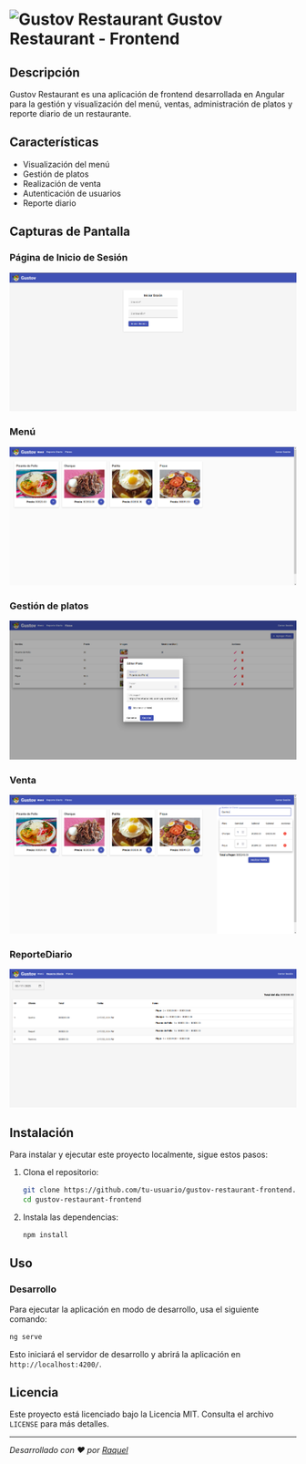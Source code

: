 # ![Gustov Restaurant](./src/favicon.ico) Gustov Restaurant - Frontend



## Descripción

Gustov Restaurant es una aplicación de frontend desarrollada en Angular para la gestión y visualización del menú, ventas, administración de platos y reporte diario de un restaurante.

## Características

- Visualización del menú
- Gestión de platos
- Realización de venta
- Autenticación de usuarios
- Reporte diario

## Capturas de Pantalla

### Página de Inicio de Sesión

![Home Page](./src/assets/demo/login.png)

### Menú

![Menu](./src/assets/demo/menu.png)

### Gestión de platos

![Dish](./src/assets/demo/dish.png)

### Venta

![Sale](./src/assets/demo/sale.png)

### ReporteDiario

![Dayli Report](./src/assets/demo/dayli-report.png)

## Instalación

Para instalar y ejecutar este proyecto localmente, sigue estos pasos:

1. Clona el repositorio:

   ```sh
   git clone https://github.com/tu-usuario/gustov-restaurant-frontend.git
   cd gustov-restaurant-frontend
   ```

2. Instala las dependencias:

   ```sh
   npm install
   ```

## Uso

### Desarrollo

Para ejecutar la aplicación en modo de desarrollo, usa el siguiente comando:

```sh
ng serve
```

Esto iniciará el servidor de desarrollo y abrirá la aplicación en `http://localhost:4200/`.

## Licencia

Este proyecto está licenciado bajo la Licencia MIT. Consulta el archivo `LICENSE` para más detalles.

---

_Desarrollado con ♥ por [Raquel](https://github.com/raquel-hash)_
